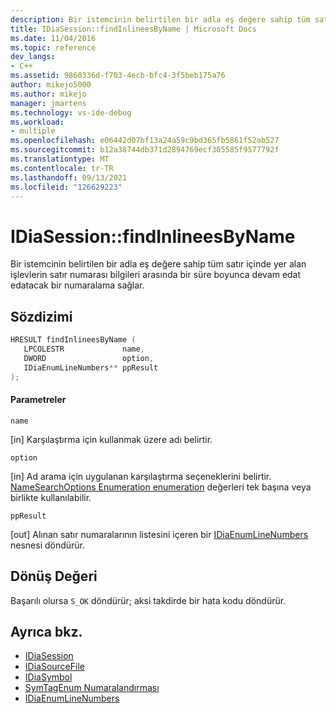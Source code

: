 ```yaml
---
description: Bir istemcinin belirtilen bir adla eş değere sahip tüm satır içinde yer alan işlevlerin satır numarası bilgileri arasında bir süre boyunca devam edat edatacak bir numaralama sağlar.
title: IDiaSession::findInlineesByName | Microsoft Docs
ms.date: 11/04/2016
ms.topic: reference
dev_langs:
- C++
ms.assetid: 9860336d-f703-4ecb-bfc4-3f5beb175a76
author: mikejo5000
ms.author: mikejo
manager: jmartens
ms.technology: vs-ide-debug
ms.workload:
- multiple
ms.openlocfilehash: e06442d07bf13a24a59c9bd365fb5861f52ab527
ms.sourcegitcommit: b12a38744db371d2894769ecf305585f9577792f
ms.translationtype: MT
ms.contentlocale: tr-TR
ms.lasthandoff: 09/13/2021
ms.locfileid: "126629223"
---
```

# <a name="idiasessionfindinlineesbyname"></a>IDiaSession::findInlineesByName
Bir istemcinin belirtilen bir adla eş değere sahip tüm satır içinde yer alan işlevlerin satır numarası bilgileri arasında bir süre boyunca devam edat edatacak bir numaralama sağlar.

## <a name="syntax"></a>Sözdizimi

```C++
HRESULT findInlineesByName ( 
   LPCOLESTR             name,
   DWORD                 option,
   IDiaEnumLineNumbers** ppResult
);
```

#### <a name="parameters"></a>Parametreler
 `name`

[in] Karşılaştırma için kullanmak üzere adı belirtir.

 `option`

[in] Ad arama için uygulanan karşılaştırma seçeneklerini belirtir. [NameSearchOptions Enumeration enumeration](../../debugger/debug-interface-access/namesearchoptions.md) değerleri tek başına veya birlikte kullanılabilir.

 `ppResult`

[out] Alınan satır numaralarının listesini içeren bir [IDiaEnumLineNumbers](../../debugger/debug-interface-access/idiaenumlinenumbers.md) nesnesi döndürür.

## <a name="return-value"></a>Dönüş Değeri
 Başarılı olursa `S_OK` döndürür; aksi takdirde bir hata kodu döndürür.

## <a name="see-also"></a>Ayrıca bkz.
- [IDiaSession](../../debugger/debug-interface-access/idiasession.md)
- [IDiaSourceFile](../../debugger/debug-interface-access/idiasourcefile.md)
- [IDiaSymbol](../../debugger/debug-interface-access/idiasymbol.md)
- [SymTagEnum Numaralandırması](../../debugger/debug-interface-access/symtagenum.md)
- [IDiaEnumLineNumbers](../../debugger/debug-interface-access/idiaenumlinenumbers.md)
